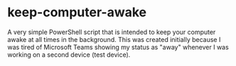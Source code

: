 # keep-computer-awake

A very simple PowerShell script that is intended to keep your computer awake at all times in the background. This was created initially because I was tired of Microsoft Teams showing my status as "away" whenever I was working on a second device (test device).
